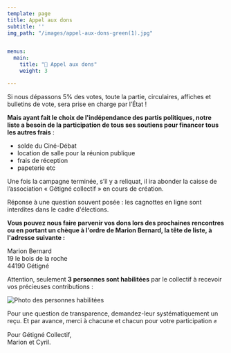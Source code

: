 ```yaml
---
template: page
title: Appel aux dons
subtitle: ''
img_path: "/images/appel-aux-dons-green(1).jpg"


menus:
  main:
    title: "📢 Appel aux dons"
    weight: 3

---
```

Si nous dépassons 5% des votes, toute la partie, circulaires, affiches et bulletins de vote, sera prise en charge par l’État !

**Mais ayant fait le choix de l'indépendance des partis politiques, notre liste a besoin de la participation de tous ses soutiens pour financer tous les autres frais** :

* solde du Ciné-Débat
* location de salle pour la réunion publique
* frais de réception
* papeterie etc

Une fois la campagne terminée, s’il y a reliquat, il ira abonder la caisse de l’association « Gétigné collectif » en cours de création.

Réponse à une question souvent posée : les cagnottes en ligne sont interdites dans le cadre d'élections.

**Vous pouvez nous faire parvenir vos dons lors des prochaines rencontres ou en portant un chèque à l'ordre de Marion Bernard, la tête de liste, à l'adresse suivante :**

Marion Bernard  
 19 le bois de la roche  
 44190 Gétigné

Attention, seulement **3 personnes sont habilitées** par le collectif à recevoir vos précieuses contributions :

![Photo des personnes habilitées](/images/personnes-habilitées-1-.jpg "Marion Bernard, Séverine Dollet et Jean-Jacques Le Héricy sont les 3 personnes habilitées à recevoir des dons au nom du collectif.")

Pour une question de transparence, demandez-leur systématiquement un reçu. Et par avance, merci à chacune et chacun pour votre participation ✊

Pour Gétigné Collectif,  
Marion et Cyril.